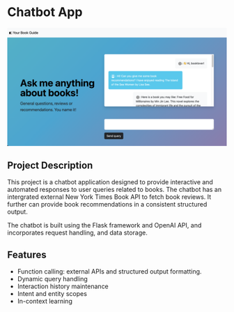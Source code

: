 # Chatbot App
![Chatbot UI](chatbot-ui.png)

## Project Description
This project is a chatbot application designed to provide interactive and automated responses to user queries related to books. The chatbot has an intergrated external New York Times Book API to fetch book reviews. It further can provide book recommendations in a consistent structured output.

The chatbot is built using the Flask framework and OpenAI API, and incorporates request handling, and data storage.

## Features
- Function calling: external APIs and structured output formatting.
- Dynamic query handling
- Interaction history maintenance
- Intent and entity scopes
- In-context learning


